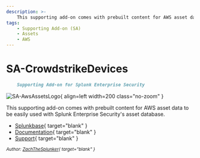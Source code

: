 ```yaml
---
description: >-
    This supporting add-on comes with prebuilt content for AWS asset data to be easily used with Splunk Enterprise Security's asset database.
tags:
    - Supporting Add-on (SA)
    - Assets
    - AWS
---
```


# SA-CrowdstrikeDevices

``` markdown title=""
    Supporting Add-on for Splunk Enterprise Security
```

<div class="result" markdown>

![SA-AwsAssetsLogo](https://splunk-sa-aws.ztsplunker.com/assets/sa-aws-logo.svg){ align=left width=200 class="no-zoom" }

This supporting add-on comes with prebuilt content for AWS asset data to be easily used with Splunk Enterprise Security's asset database.

- [Splunkbase](https://splunkbase.splunk.com/app/6660/){ target="blank" }
- [Documentation](https://splunk-sa-aws.ztsplunker.com/){ target="blank" }
- [Support](https://github.com/ZachChristensen28/SA-AwsAssets/issues){ target="blank" }

<small>_Author: [ZachTheSplunker](https://zachthesplunker.com/){ target="blank" }_</small>

</div>
